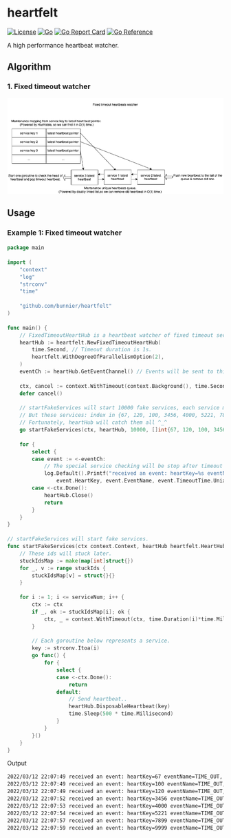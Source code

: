 # heartfelt

[![License](https://img.shields.io/badge/license-MIT-brightgreen.svg?style=flat)](https://opensource.org/licenses/MIT)
[![Go](https://github.com/bunnier/heartfelt/actions/workflows/go.yml/badge.svg)](https://github.com/bunnier/heartfelt/actions/workflows/go.yml)
[![Go Report Card](https://goreportcard.com/badge/github.com/bunnier/heartfelt)](https://goreportcard.com/report/github.com/bunnier/heartfelt)
[![Go Reference](https://pkg.go.dev/badge/github.com/bunnier/heartfelt.svg)](https://pkg.go.dev/github.com/bunnier/heartfelt)

A high performance heartbeat watcher.

## Algorithm

### 1. Fixed timeout watcher

![Algorithm](./docs/fixedtime_algorithm.png)

## Usage

### Example 1: Fixed timeout watcher

```go
package main

import (
	"context"
	"log"
	"strconv"
	"time"

	"github.com/bunnier/heartfelt"
)

func main() {
	// FixedTimeoutHeartHub is a heartbeat watcher of fixed timeout service.
	heartHub := heartfelt.NewFixedTimeoutHeartHub(
		time.Second, // Timeout duration is 1s.
		heartfelt.WithDegreeOfParallelismOption(2),
	)
	eventCh := heartHub.GetEventChannel() // Events will be sent to this channel later.

	ctx, cancel := context.WithTimeout(context.Background(), time.Second*15) // For exit this example.
	defer cancel()

	// startFakeServices will start 10000 fake services, each service make heartbeat in 200ms regularly.
	// But these services: index in {67, 120, 100, 3456, 4000, 5221, 7899, 9999} will stop work after {its_id} ms.
	// Fortunately, heartHub will catch them all ^_^
	go startFakeServices(ctx, heartHub, 10000, []int{67, 120, 100, 3456, 4000, 5221, 7899, 9999})

	for {
		select {
		case event := <-eventCh:
			// The special service checking will be stop after timeout or heartHub.Remove(key) be called manually.
			log.Default().Printf("received an event: heartKey=%s eventName=%s, timeoutTime=%d, eventTime=%d, offset=%dms",
				event.HeartKey, event.EventName, event.TimeoutTime.UnixMilli(), event.EventTime.UnixMilli(), event.EventTime.Sub(event.TimeoutTime)/time.Millisecond)
		case <-ctx.Done():
			heartHub.Close()
			return
		}
	}
}

// startFakeServices will start fake services.
func startFakeServices(ctx context.Context, heartHub heartfelt.HeartHub, serviceNum int, stuckIds []int) {
	// These ids will stuck later.
	stuckIdsMap := make(map[int]struct{})
	for _, v := range stuckIds {
		stuckIdsMap[v] = struct{}{}
	}

	for i := 1; i <= serviceNum; i++ {
		ctx := ctx
		if _, ok := stuckIdsMap[i]; ok {
			ctx, _ = context.WithTimeout(ctx, time.Duration(i)*time.Millisecond)
		}

		// Each goroutine below represents a service.
		key := strconv.Itoa(i)
		go func() {
			for {
				select {
				case <-ctx.Done():
					return
				default:
					// Send heartbeat..
					heartHub.DisposableHeartbeat(key)
					time.Sleep(500 * time.Millisecond)
				}
			}
		}()
	}
}
```

Output

```bash
2022/03/12 22:07:49 received an event: heartKey=67 eventName=TIME_OUT, timeoutTime=1647094069675, eventTime=1647094069675, offset=0ms
2022/03/12 22:07:49 received an event: heartKey=100 eventName=TIME_OUT, timeoutTime=1647094069675, eventTime=1647094069676, offset=0ms
2022/03/12 22:07:49 received an event: heartKey=120 eventName=TIME_OUT, timeoutTime=1647094069676, eventTime=1647094069676, offset=0ms
2022/03/12 22:07:52 received an event: heartKey=3456 eventName=TIME_OUT, timeoutTime=1647094072684, eventTime=1647094072684, offset=0ms
2022/03/12 22:07:53 received an event: heartKey=4000 eventName=TIME_OUT, timeoutTime=1647094073185, eventTime=1647094073185, offset=0ms
2022/03/12 22:07:54 received an event: heartKey=5221 eventName=TIME_OUT, timeoutTime=1647094074686, eventTime=1647094074686, offset=0ms
2022/03/12 22:07:57 received an event: heartKey=7899 eventName=TIME_OUT, timeoutTime=1647094077193, eventTime=1647094077193, offset=0ms
2022/03/12 22:07:59 received an event: heartKey=9999 eventName=TIME_OUT, timeoutTime=1647094079196, eventTime=1647094079196, offset=0ms
```
